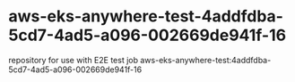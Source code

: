# aws-eks-anywhere-test-4addfdba-5cd7-4ad5-a096-002669de941f-16
repository for use with E2E test job aws-eks-anywhere-test:4addfdba-5cd7-4ad5-a096-002669de941f-16
